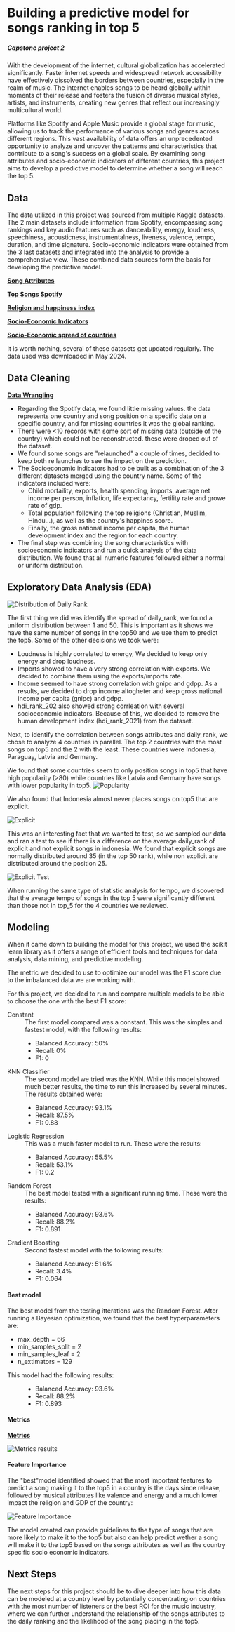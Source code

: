 # Building a predictive model for songs ranking in top 5
##### Capstone project 2
With the development of the internet, cultural globalization has accelerated significantly. Faster internet speeds and widespread network accessibility have effectively dissolved the borders between countries, especially in the realm of music. The internet enables songs to be heard globally within moments of their release and fosters the fusion of diverse musical styles, artists, and instruments, creating new genres that reflect our increasingly multicultural world.

Platforms like Spotify and Apple Music provide a global stage for music, allowing us to track the performance of various songs and genres across different regions. This vast availability of data offers an unprecedented opportunity to analyze and uncover the patterns and characteristics that contribute to a song's success on a global scale. By examining song attributes and socio-economic indicators of different countries, this project aims to develop a predictive model to determine whether a song will reach the top 5.

## Data
The data utilized in this project was sourced from multiple Kaggle datasets. The 2 main datasets include information from Spotify, encompassing song rankings and key audio features such as danceability, energy, loudness, speechiness, acousticness, instrumentalness, liveness, valence, tempo, duration, and time signature. Socio-economic indicators were obtained from the 3 last datasets and integrated into the analysis to provide a comprehensive view. These combined data sources form the basis for developing the predictive model.

__[Song Attributes](https://www.kaggle.com/datasets/byomokeshsenapati/spotify-song-attributes?resource=download)__

__[Top Songs Spotify](www.kaggle.com/datasets/asaniczka/top-spotify-songs-in-73-countries-daily-updated)__

__[Religion and happiness index](https://www.kaggle.com/datasets/vibhorsen/countries-by-population-happiness-index-religion)__

__[Socio-Economic Indicators](https://www.kaggle.com/datasets/toriqulstu/global-socio-economic-and-environmental-indicators)__

__[Socio-Economic spread of countries](https://www.kaggle.com/datasets/sumairseth/socioeconomic-spread-of-countries?resource=download)__

It is worth nothing, several of these datasets get updated regularly. The data used was downloaded in May 2024.

## Data Cleaning

__[Data Wrangling](https://github.com/alfredoh90/CAPSTONE2/blob/main/Notebooks/data_wrangling.ipynb)__

<ul>
    <li>Regarding the Spotify data, we found little missing values. the data represents one country and song position on a specific date on a specific country, and for missing countries it was the global ranking.</li>
    <li>There were <10 records with some sort of missing data (outside of the country) which could not be reconstructed. these were droped out of the dataset.</li>
    <li>We found some songs are "relaunched" a couple of times, decided to keep both re launches to see the impact on the prediction.</li>
    <li>The Socioeconomic indicators had to be built as a combination of the 3 different datasets merged using the country name. Some of the indicators included were:
        <ul>
        <li>Child mortaility, exports, health spending, imports, average net income per person, inflation, life expectancy, fertility rate and growe rate of gdp. </li>
        <li>Total population following the top religions (Christian, Muslim, Hindu...), as well as the country's happines score.</li>
        <li>Finally, the gross national income per capita, the human development index and the region for each country. </li>
        </ul>
</li>
    <li>The final step was combining the song characteristics with socioeconomic indicators and run a quick analysis of the data distribution. We found that all numeric features followed either a normal or uniform  distribution.</li>
</ul>

## Exploratory Data Analysis (EDA)

<img src="Images/dist_daily_rank.png" alt="Distribution of Daily Rank">

The first thing we did was identify the spread of daily_rank, we found a uniform distribution between 1 and 50. This is important as it shows we have the same number of songs in the top50 and we use them to predict the top5. Some of the other decisions we took were:
<ul>
    <li>Loudness is highly correlated to energy, We decided to keep only energy and drop loudness.</li>
    <li>Imports showed to have a very strong correlation with exports. We decided to combine them using the exports/imports rate.</li>
    <li>Income seemed to have strong correlation with gnipc and gdpp. As a results, we decided to drop income altogheter and keep gross national income per capita (gnipc) and gdpp.</li>
    <li>hdi_rank_202 also showed strong corrleation with several socioeconomic indicators. Because of this, we decided to remove the human development index (hdi_rank_2021) from the dataset. </li>
</ul>

Next, to identify the correlation between songs attributes and daily_rank, we chose to analyze 4 countries in parallel. The top 2 countries with the most songs on top5 and the 2 with the least. These countries were Indonesia, Paraguay, Latvia and Germany.

We found that some countries seem to only position songs in top5 that have high popularity (>80) while countries like Latvia and Germany have songs with lower popularity in top5.
<img src="Images/popularity.png" alt="Popularity">

We also found that Indonesia almost never places songs on top5 that are explicit.

<img src="Images/is_explicit.png" alt="Explicit">

This was an interesting fact that we wanted to test, so we sampled our data and ran a test to see if there is a difference on the average daily_rank of explicit and not explicit songs in indonesia. We found that explicit songs are normally distributed around 35 (in the top 50 rank), while non explicit are distributed around the position 25.

<img src="Images/explicit_test.png" alt="Explicit Test">

When running the same type of statistic analysis for tempo, we discovered that the average tempo of songs in the top 5 were significantly different than those not in top_5 for the 4 countries we reviewed.

## Modeling

When it came down to building the model for this project, we used the scikit learn library as it offers a range of efficient tools and techniques for data analysis, data mining, and predictive modeling. 

The metric we decided to use to optimize our model was the F1 score due to the imbalanced data we are working with.

For this project, we decided to run and compare multiple models to be able to choose the one with the best F1 score:
<dl>
    <dt>Constant</dt>
    <dd>The first model compared was a constant. This was the simples and fastest model, with the following results:
        <ul>
            <li>Balanced Accuracy: 50%</li>
            <li>Recall: 0%</li>
            <li>F1: 0</li>
        </ul>
    </dd>
    <dt>KNN Classifier</dt>
    <dd>The second model we tried was the KNN. While this model showed much better results, the time to run this increased by several minutes. The results obtained were:
        <ul>
            <li>Balanced Accuracy: 93.1%</li>
            <li>Recall: 87.5%</li>
            <li>F1: 0.88</li>
        </ul>
    </dd>
    <dt>Logistic Regression</dt>
    <dd>This was a much faster model to run. These were the results:
        <ul>
            <li>Balanced Accuracy: 55.5%</li>
            <li>Recall: 53.1%</li>
            <li>F1: 0.2</li>
        </ul>
    </dd>
    <dt>Random Forest</dt>
    <dd>The best model tested with a significant running time. These were the results:
        <ul>
            <li>Balanced Accuracy: 93.6%</li>
            <li>Recall: 88.2%</li>
            <li>F1: 0.891</li>
        </ul>
    </dd>
    <dt>Gradient Boosting</dt>
    <dd>Second fastest model with the following results:
        <ul>
            <li>Balanced Accuracy: 51.6%</li>
            <li>Recall: 3.4%</li>
            <li>F1: 0.064</li>
        </ul>
    </dd>
</dl>

#### Best model
The best model from the testing itterations was the Random Forest. After running a Bayesian optimization, we found that the best hyperparameters are:
<ul>
    <li>max_depth = 66</li>
    <li>min_samples_split = 2</li>
    <li>min_samples_leaf = 2</li>
    <li>n_extimators = 129</li>
</ul>
<dl>
    <dt>This model had the following results:</dt>
    <dd><ul>
            <li>Balanced Accuracy: 93.6%</li>
            <li>Recall: 88.2%</li>
            <li>F1: 0.893</li>
    </ul></dd>
</dl>

#### Metrics

__[Metrics](https://docs.google.com/spreadsheets/d/1ZVsb0Y4OL8LwjQd2s9vIV-xZxCPsGLCzdikKBjYmUI0/edit?gid=0#gid=0)__

<img src="Images/metrics.png" alt="Metrics results">


#### Feature Importance
The "best"model identified showed that the most important features to predict a song making it to the top5 in a country is the days since release, followed by musical attributes like valence and energy and a much lower impact the religion and GDP of the country:

<img src="Images/features_importance.png" alt="Feature Importance">

The model created can provide guidelines to the type of songs that are more likely to make it to the top5 but also can help predict wether a song will make it to the top5 based on the songs attributes as well as the country specific socio economic indicators.

## Next Steps
The next steps for this project should be to dive deeper into how this data can be modeled at a country level by potentially concentrating on countries with the most number of listeners or the best ROI for the music industry, where we can further understand the relationship of the songs attributes to the daily ranking and the likelihood of the song placing in the top5.
